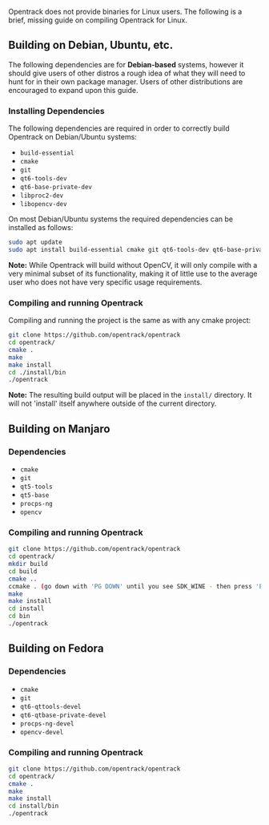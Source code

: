 Opentrack does not provide binaries for Linux users. The following is a brief, missing guide on compiling Opentrack for Linux.

## Building on Debian, Ubuntu, etc.

The following dependencies are for **Debian-based** systems, however it should give users of other distros a rough idea of what they will need to hunt for in their own package manager. Users of other distributions are encouraged to expand upon this guide.

### Installing Dependencies
The following dependencies are required in order to correctly build Opentrack on Debian/Ubuntu systems:
* `build-essential`
* `cmake`
* `git`
* `qt6-tools-dev`
* `qt6-base-private-dev`
* `libproc2-dev`
* `libopencv-dev`

On most Debian/Ubuntu systems the required dependencies can be installed as follows:
```sh
sudo apt update
sudo apt install build-essential cmake git qt6-tools-dev qt6-base-private-dev libproc2-dev libopencv-dev
```

**Note:** While Opentrack will build without OpenCV, it will only compile with a very minimal subset of its functionality, making it of little use to the average user who does not have very specific usage requirements. 

### Compiling and running Opentrack

Compiling and running the project is the same as with any cmake project:

```bash
git clone https://github.com/opentrack/opentrack
cd opentrack/
cmake .
make
make install
cd ./install/bin
./opentrack
```

**Note:** The resulting build output will be placed in the `install/` directory. It will not 'install' itself anywhere outside of the current directory.

## Building on Manjaro

### Dependencies
* `cmake`
* `git`
* `qt5-tools`
* `qt5-base`
* `procps-ng`
* `opencv`

### Compiling and running Opentrack

```bash
git clone https://github.com/opentrack/opentrack
cd opentrack/
mkdir build
cd build
cmake ..
ccmake . (go down with 'PG DOWN' until you see SDK_WINE - then press 'ENTER' (set to 'ON'; press 'c' to reconfigure)
make
make install
cd install
cd bin
./opentrack
```

## Building on Fedora

### Dependencies
* `cmake`
* `git`
* `qt6-qttools-devel`
* `qt6-qtbase-private-devel`
* `procps-ng-devel`
* `opencv-devel`

### Compiling and running Opentrack

```bash
git clone https://github.com/opentrack/opentrack
cd opentrack/
cmake .
make
make install
cd install/bin
./opentrack
```

